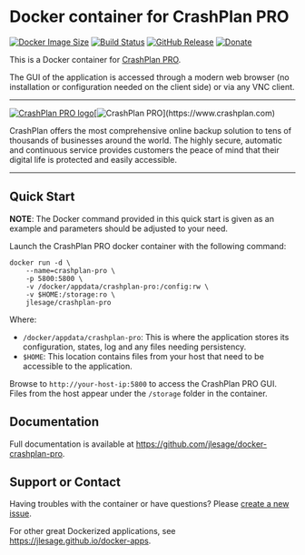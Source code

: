 # Docker container for CrashPlan PRO
[![Docker Image Size](https://img.shields.io/docker/image-size/jlesage/crashplan-pro/latest)](https://hub.docker.com/r/jlesage/crashplan-pro/tags) [![Build Status](https://github.com/jlesage/docker-crashplan-pro/actions/workflows/build-image.yml/badge.svg?branch=master)](https://github.com/jlesage/docker-crashplan-pro/actions/workflows/build-image.yml) [![GitHub Release](https://img.shields.io/github/release/jlesage/docker-crashplan-pro.svg)](https://github.com/jlesage/docker-crashplan-pro/releases/latest) [![Donate](https://img.shields.io/badge/Donate-PayPal-green.svg)](https://paypal.me/JocelynLeSage)

This is a Docker container for [CrashPlan PRO](https://www.crashplan.com).

The GUI of the application is accessed through a modern web browser (no
installation or configuration needed on the client side) or via any VNC client.

---

[![CrashPlan PRO logo](https://images.weserv.nl/?url=raw.githubusercontent.com/jlesage/docker-templates/master/jlesage/images/crashplan-pro-icon.png&w=110)](https://www.crashplan.com)[![CrashPlan PRO](https://images.placeholders.dev/?width=416&height=110&fontFamily=Georgia,sans-serif&fontWeight=400&fontSize=52&text=CrashPlan%20PRO&bgColor=rgba(0,0,0,0.0)&textColor=rgba(121,121,121,1))](https://www.crashplan.com)

CrashPlan offers the most comprehensive online backup solution to tens of
thousands of businesses around the world.  The highly secure, automatic and
continuous service provides customers the peace of mind that their digital life
is protected and easily accessible.

---

## Quick Start

**NOTE**: The Docker command provided in this quick start is given as an example
and parameters should be adjusted to your need.

Launch the CrashPlan PRO docker container with the following command:
```shell
docker run -d \
    --name=crashplan-pro \
    -p 5800:5800 \
    -v /docker/appdata/crashplan-pro:/config:rw \
    -v $HOME:/storage:ro \
    jlesage/crashplan-pro
```

Where:
  - `/docker/appdata/crashplan-pro`: This is where the application stores its configuration, states, log and any files needing persistency.
  - `$HOME`: This location contains files from your host that need to be accessible to the application.

Browse to `http://your-host-ip:5800` to access the CrashPlan PRO GUI.
Files from the host appear under the `/storage` folder in the container.

## Documentation

Full documentation is available at https://github.com/jlesage/docker-crashplan-pro.

## Support or Contact

Having troubles with the container or have questions?  Please
[create a new issue].

For other great Dockerized applications, see https://jlesage.github.io/docker-apps.

[create a new issue]: https://github.com/jlesage/docker-crashplan-pro/issues

